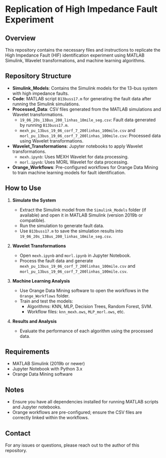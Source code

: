 
# Replication of High Impedance Fault Experiment

## Overview

This repository contains the necessary files and instructions to replicate the High Impedance Fault (HIF) identification experiment using MATLAB Simulink, Wavelet transformations, and machine learning algorithms.

## Repository Structure

- **Simulink_Models**: Contains the Simulink models for the 13-bus system with high impedance faults.
- **Code**: MATLAB script `B13buss17.m` for generating the fault data after running the Simulink simulations.
- **Processed_Data**: CSV files generated from the MATLAB simulations and Wavelet transformations.
  - `19_06_20s_13Bus_200_linhas_10mile_seg.csv`: Fault data generated by running `B13buss17.m`.
  - `mexh_pu_13bus_19_06_corf_7_200linhas_100mile.csv` and `morl_pu_13bus_19_06_corf_7_200linhas_100mile.csv`: Processed data using Wavelet transformations.
- **Wavelet_Transformations**: Jupyter notebooks to apply Wavelet transformations.
  - `mexh.ipynb`: Uses MEXH Wavelet for data processing.
  - `morl.ipynb`: Uses MORL Wavelet for data processing.
- **Orange_Workflows**: Pre-configured workflows for Orange Data Mining to train machine learning models for fault identification.

## How to Use

1. **Simulate the System**
   - Extract the Simulink model from the `Simulink_Models` folder (if available) and open it in MATLAB Simulink (version 2019b or compatible).
   - Run the simulation to generate fault data.
   - Use `B13buss17.m` to save the simulation results into `19_06_20s_13Bus_200_linhas_10mile_seg.csv`.

2. **Wavelet Transformations**
   - Open `mexh.ipynb` and `morl.ipynb` in Jupyter Notebook.
   - Process the fault data and generate `mexh_pu_13bus_19_06_corf_7_200linhas_100mile.csv` and `morl_pu_13bus_19_06_corf_7_200linhas_100mile.csv`.

3. **Machine Learning Analysis**
   - Use Orange Data Mining software to open the workflows in the `Orange_Workflows` folder.
   - Train and test the models:
     - Algorithms: KNN, MLP, Decision Trees, Random Forest, SVM.
     - Workflow files: `knn_mexh.ows`, `MLP_morl.ows`, etc.

4. **Results and Analysis**
   - Evaluate the performance of each algorithm using the processed data.

## Requirements

- MATLAB Simulink (2019b or newer)
- Jupyter Notebook with Python 3.x
- Orange Data Mining software

## Notes

- Ensure you have all dependencies installed for running MATLAB scripts and Jupyter notebooks.
- Orange workflows are pre-configured; ensure the CSV files are correctly linked within the workflows.

## Contact

For any issues or questions, please reach out to the author of this repository.

